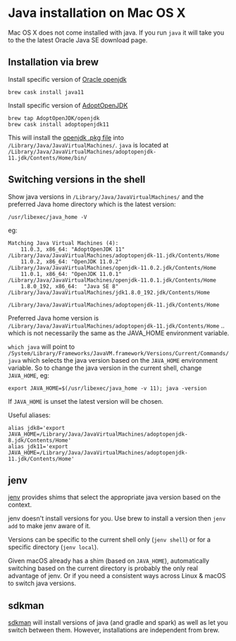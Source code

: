 # Java installation on Mac OS X

Mac OS X does not come installed with java. If you run `java` it will take you to the the latest Oracle Java SE download page.

## Installation via brew

Install specific version of [Oracle openjdk](https://github.com/Homebrew/homebrew-cask-versions/blob/master/Casks/java11.rb)
```
brew cask install java11
```

Install specific version of [AdoptOpenJDK](https://github.com/AdoptOpenJDK/homebrew-openjdk)
```
brew tap AdoptOpenJDK/openjdk
brew cask install adoptopenjdk11
```
This will install the [openjdk .pkg file](https://github.com/AdoptOpenJDK/openjdk11-binaries) into `/Library/Java/JavaVirtualMachines/`. `java` is located at `/Library/Java/JavaVirtualMachines/adoptopenjdk-11.jdk/Contents/Home/bin/`

## Switching versions in the shell

Show java versions in `/Library/Java/JavaVirtualMachines/` and the preferred Java home directory which is the latest version:
```
/usr/libexec/java_home -V
```

eg:
```
Matching Java Virtual Machines (4):
    11.0.3, x86_64:	"AdoptOpenJDK 11"	/Library/Java/JavaVirtualMachines/adoptopenjdk-11.jdk/Contents/Home
    11.0.2, x86_64:	"OpenJDK 11.0.2"	/Library/Java/JavaVirtualMachines/openjdk-11.0.2.jdk/Contents/Home
    11.0.1, x86_64:	"OpenJDK 11.0.1"	/Library/Java/JavaVirtualMachines/openjdk-11.0.1.jdk/Contents/Home
    1.8.0_192, x86_64:	"Java SE 8"	/Library/Java/JavaVirtualMachines/jdk1.8.0_192.jdk/Contents/Home

/Library/Java/JavaVirtualMachines/adoptopenjdk-11.jdk/Contents/Home
```
Preferred Java home version is `/Library/Java/JavaVirtualMachines/adoptopenjdk-11.jdk/Contents/Home` .. which is not necessarily the same as the JAVA_HOME environment variable.

`which java` will point to `/System/Library/Frameworks/JavaVM.framework/Versions/Current/Commands/java` which selects the java version based on the `JAVA_HOME` environment variable. So to change the java version in the current shell, change `JAVA_HOME`, eg:

```
export JAVA_HOME=$(/usr/libexec/java_home -v 11); java -version
```

If `JAVA_HOME` is unset the latest version will be chosen.

Useful aliases:
```
alias jdk8='export JAVA_HOME=/Library/Java/JavaVirtualMachines/adoptopenjdk-8.jdk/Contents/Home'
alias jdk11='export JAVA_HOME=/Library/Java/JavaVirtualMachines/adoptopenjdk-11.jdk/Contents/Home'
```

## jenv

[jenv](https://github.com/jenv/jenv) provides shims that select the appropriate java version based on the context.

jenv doesn't install versions for you. Use brew to install a version then `jenv add` to make jenv aware of it.

Versions can be specific to the current shell only (`jenv shell`) or for a specific directory (`jenv local`). 

Given macOS already has a shim (based on `JAVA_HOME`), automatically switching based on the current directory is probably the only real advantage of jenv. Or if you need a consistent ways across Linux & macOS to switch java versions.

## sdkman

[sdkman](https://github.com/sdkman/sdkman-cli) will install versions of java (and gradle and spark) as well as let you switch between them. However, installations are independent from brew.
